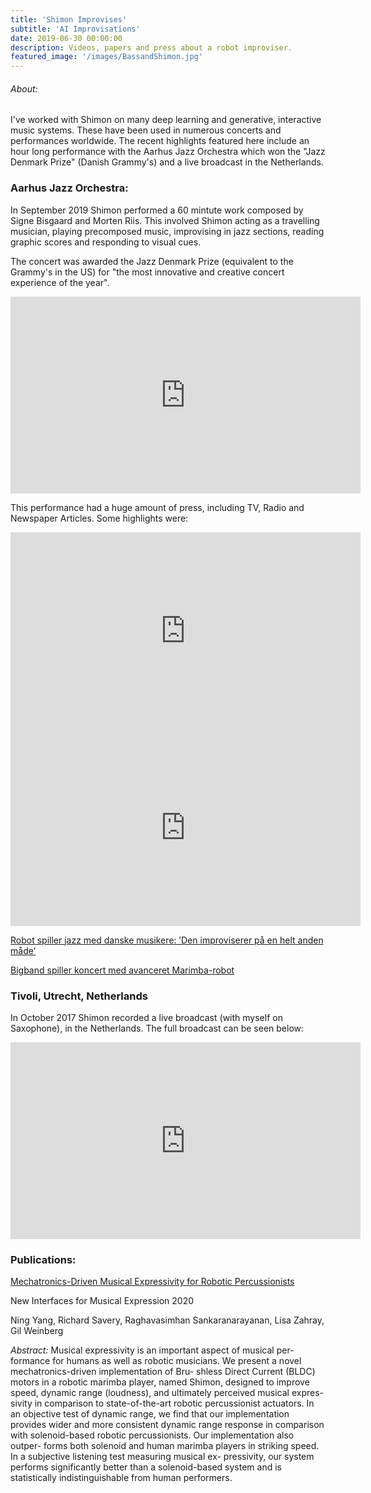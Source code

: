 ```yaml
---
title: 'Shimon Improvises'
subtitle: 'AI Improvisations'
date: 2019-06-30 00:00:00
description: Videos, papers and press about a robot improviser.
featured_image: '/images/BassandShimon.jpg'
---
```


###### About:
I've worked with Shimon on many deep learning and generative, interactive music systems. These have been used in numerous concerts and performances worldwide. The recent highlights featured here include an hour long performance with the Aarhus Jazz Orchestra which won the "Jazz Denmark Prize" (Danish Grammy's) and a live broadcast in the Netherlands.

### Aarhus Jazz Orchestra:
In September 2019 Shimon performed a 60 mintute work composed by Signe Bisgaard and Morten Riis. This involved Shimon acting as a travelling musician, playing precomposed music, improvising in jazz sections, reading graphic scores and responding to visual cues.

The concert was awarded the Jazz Denmark Prize (equivalent to the Grammy's in the US) for "the most innovative and creative concert experience of the year".

<iframe width="560" height="315" src="https://www.youtube.com/embed/rI_UsDrFWR0" frameborder="0" allow="accelerometer; autoplay; encrypted-media; gyroscope; picture-in-picture" allowfullscreen></iframe>

This performance had a huge amount of press, including TV, Radio and Newspaper Articles. Some highlights were:

<iframe width="560" height="315" src="https://www.youtube.com/embed/5cw809eujuM" frameborder="0" allow="accelerometer; autoplay; encrypted-media; gyroscope; picture-in-picture" allowfullscreen></iframe>

<iframe width="560" height="315" src="https://www.youtube.com/embed/DsI8DZdEByE" frameborder="0" allow="accelerometer; autoplay; encrypted-media; gyroscope; picture-in-picture" allowfullscreen></iframe>

[Robot spiller jazz med danske musikere: ’Den improviserer på en helt anden måde’](https://www.dr.dk/nyheder/viden/teknologi/robot-spiller-jazz-med-danske-musikere-den-improviserer-paa-en-helt-anden)

[Bigband spiller koncert med avanceret Marimba-robot](https://www.tv2ostjylland.dk/aarhus/bigband-spiller-koncert-med-avanceret-marimba-robot)

### Tivoli, Utrecht, Netherlands
In October 2017 Shimon recorded a live broadcast (with myself on Saxophone), in the Netherlands. The full broadcast can be seen below:

<iframe width="560" height="315" src="https://www.youtube.com/embed/Rx-QSphvr20" frameborder="0" allow="accelerometer; autoplay; encrypted-media; gyroscope; picture-in-picture" allowfullscreen></iframe>


### Publications:
[Mechatronics-Driven Musical Expressivity for Robotic Percussionists](https://arxiv.org/pdf/2007.14850.pdf)

New Interfaces for Musical Expression 2020

Ning Yang, Richard Savery, Raghavasimhan Sankaranarayanan, Lisa Zahray, Gil Weinberg

*Abstract:*
Musical expressivity is an important aspect of musical per- formance for humans as well as robotic musicians. We present a novel mechatronics-driven implementation of Bru- shless Direct Current (BLDC) motors in a robotic marimba player, named Shimon, designed to improve speed, dynamic range (loudness), and ultimately perceived musical expres- sivity in comparison to state-of-the-art robotic percussionist actuators. In an objective test of dynamic range, we find that our implementation provides wider and more consistent dynamic range response in comparison with solenoid-based robotic percussionists. Our implementation also outper- forms both solenoid and human marimba players in striking speed. In a subjective listening test measuring musical ex- pressivity, our system performs significantly better than a solenoid-based system and is statistically indistinguishable from human performers.
